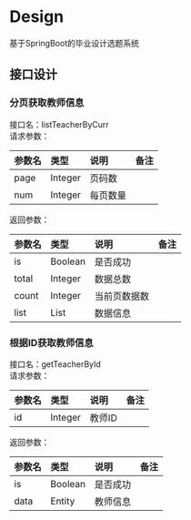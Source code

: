 # Design
基于SpringBoot的毕业设计选题系统

## 接口设计

### 分页获取教师信息
接口名：listTeacherByCurr  
请求参数：  

| 参数名 | 类型 | 说明 | 备注 |
|:---- |:---- |:---- |:---- |
| page | Integer | 页码数 |
| num | Integer | 每页数量 |
返回参数：

| 参数名 | 类型 | 说明 | 备注 |
|:---- |:---- |:---- |:---- |
| is | Boolean | 是否成功 |
| total | Integer | 数据总数 |
| count | Integer | 当前页数据数 |
| list | List | 数据信息 |

### 根据ID获取教师信息
接口名：getTeacherById  
请求参数：  

| 参数名 | 类型 | 说明 | 备注 |
|:---- |:---- |:---- |:---- |
| id | Integer | 教师ID |
返回参数：

| 参数名 | 类型 | 说明 | 备注 |
|:---- |:---- |:---- |:---- |
| is | Boolean | 是否成功 |
| data | Entity | 教师信息 |